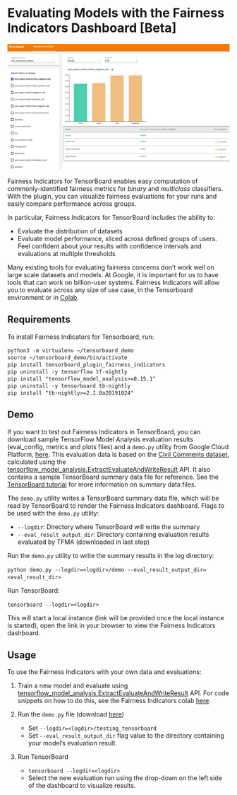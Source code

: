# Evaluating Models with the Fairness Indicators Dashboard [Beta]

![Fairness Indicators](./images/fairness-indicators.png)

Fairness Indicators for TensorBoard enables easy computation of commonly-identified fairness metrics for _binary_ and _multiclass_ classifiers. With the plugin, you can visualize fairness evaluations for your runs and easily compare performance across groups. 

In particular, Fairness Indicators for TensorBoard includes the ability to:
* Evaluate the distribution of datasets
* Evaluate model performance, sliced across defined groups of users. Feel confident about your results with confidence intervals and evaluations at multiple thresholds 

Many existing tools for evaluating fairness concerns don’t work well on large scale datasets and models. At Google, it is important for us to have tools that can work on billion-user systems. Fairness Indicators will allow you to evaluate across any size of use case, in the Tensorboard environment or in [Colab](https://github.com/tensorflow/fairness-indicators). 

## Requirements

To install Fairness Indicators for Tensorboard, run:

```
python3 -m virtualenv ~/tensorboard_demo
source ~/tensorboard_demo/bin/activate
pip install tensorboard_plugin_fairness_indicators
pip uninstall -y tensorflow tf-nightly
pip install "tensorflow_model_analysis>=0.15.1"
pip uninstall -y tensorboard tb-nightly
pip install "tb-nightly>=2.1.0a20191024"
```

## Demo

If you want to test out Fairness Indicators in TensorBoard, you can download sample TensorFlow Model Analysis evaluation results (eval_config, metrics and plots files) and a `demo.py` utility from Google Cloud Platform, [here](https://console.cloud.google.com/storage/browser/tensorboard_plugin_fairness_indicators/). This evaluation data is based on the [Civil Comments dataset](https://www.kaggle.com/c/jigsaw-unintended-bias-in-toxicity-classification), calculated using the [tensorflow_model_analysis.ExtractEvaluateAndWriteResult](https://github.com/tensorflow/model-analysis/blob/master/tensorflow_model_analysis/api/model_eval_lib.py) API. It also contains a sample TensorBoard summary data file for reference. See the [TensorBoard tutorial](https://github.com/tensorflow/tensorboard/blob/master/README.md) for more information on summary data files.

The `demo.py` utility writes a TensorBoard summary data file, which will be read by TensorBoard to render the Fairness Indicators dashboard. Flags to be used with the `demo.py` utility: 

* `--logdir`:  Directory where TensorBoard will write the summary
* `--eval_result_output_dir`: Directory containing evaluation results evaluated by TFMA (downloaded in last step)

Run the `demo.py` utility to write the summary results in the log directory:

`python demo.py --logdir=<logdir>/demo --eval_result_output_dir=<eval_result_dir>`

Run TensorBoard:

`tensorboard --logdir=<logdir>`

This will start a local instance (link will be provided once the local instance is started), open the link in your browser to view the Fairness Indicators dashboard. 

## Usage

To use the Fairness Indicators with your own data and evaluations:

1. Train a new model and evaluate using [tensorflow_model_analysis.ExtractEvaluateAndWriteResult](https://github.com/tensorflow/model-analysis/blob/master/tensorflow_model_analysis/api/model_eval_lib.py) API. For code snippets on how to do this, see the Fairness Indicators colab [here](https://github.com/tensorflow/fairness-indicators). 

2. Run the `demo.py` file (download [here](https://console.cloud.google.com/storage/browser/tensorboard_plugin_fairness_indicators/demo))
    * Set `--logdir=<logdir>/testing_tensorboard`
    * Set `--eval_result_output_dir` flag value to the directory containing your model’s evaluation result.
  
3. Run TensorBoard
    * `tensorboard --logdir=<logdir>`
    * Select the new evaluation run using the drop-down on the left side of the dashboard to visualize results.
